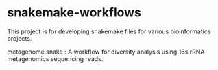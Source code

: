 # snakemake-workflows
This project is for developing snakemake files for various
bioinformatics projects.

metagenome.snake : A workflow for diversity analysis using 16s rRNA metagenomics sequencing reads. 
